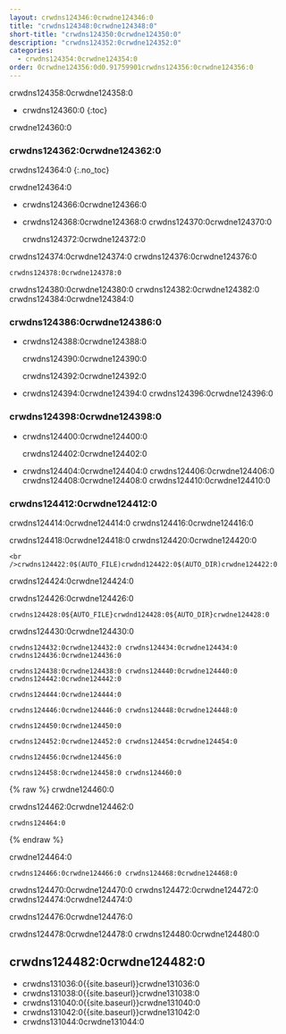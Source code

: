 ```yaml
---
layout: crwdns124346:0crwdne124346:0
title: "crwdns124348:0crwdne124348:0"
short-title: "crwdns124350:0crwdne124350:0"
description: "crwdns124352:0crwdne124352:0"
categories:
  - crwdns124354:0crwdne124354:0
order: 0crwdne124356:0d0.91759901crwdns124356:0crwdne124356:0
---
```

crwdns124358:0crwdne124358:0

- crwdns124360:0
{:toc}

crwdne124360:0

### crwdns124362:0crwdne124362:0

crwdns124364:0
{:.no_toc}

crwdne124364:0

- crwdns124366:0crwdne124366:0

- crwdns124368:0crwdne124368:0 crwdns124370:0crwdne124370:0

    crwdns124372:0crwdne124372:0
    

crwdns124374:0crwdne124374:0 crwdns124376:0crwdne124376:0

    crwdns124378:0crwdne124378:0
    

crwdns124380:0crwdne124380:0 crwdns124382:0crwdne124382:0 crwdns124384:0crwdne124384:0

### crwdns124386:0crwdne124386:0

- crwdns124388:0crwdne124388:0

    crwdns124390:0crwdne124390:0
    

    crwdns124392:0crwdne124392:0
    

- crwdns124394:0crwdne124394:0 crwdns124396:0crwdne124396:0

### crwdns124398:0crwdne124398:0

- crwdns124400:0crwdne124400:0

    crwdns124402:0crwdne124402:0
    

- crwdns124404:0crwdne124404:0 crwdns124406:0crwdne124406:0 crwdns124408:0crwdne124408:0 crwdns124410:0crwdne124410:0

### crwdns124412:0crwdne124412:0

crwdns124414:0crwdne124414:0 crwdns124416:0crwdne124416:0

crwdns124418:0crwdne124418:0 crwdns124420:0crwdne124420:0

    <br />crwdns124422:0$(AUTO_FILE)crwdnd124422:0$(AUTO_DIR)crwdne124422:0
    

crwdns124424:0crwdne124424:0

crwdns124426:0crwdne124426:0

    crwdns124428:0${AUTO_FILE}crwdnd124428:0${AUTO_DIR}crwdne124428:0

crwdns124430:0crwdne124430:0

    crwdns124432:0crwdne124432:0 crwdns124434:0crwdne124434:0 crwdns124436:0crwdne124436:0
    
    crwdns124438:0crwdne124438:0 crwdns124440:0crwdne124440:0 crwdns124442:0crwdne124442:0
    
    crwdns124444:0crwdne124444:0
    
    crwdns124446:0crwdne124446:0 crwdns124448:0crwdne124448:0
    
    crwdns124450:0crwdne124450:0
    
    crwdns124452:0crwdne124452:0 crwdns124454:0crwdne124454:0
    
    crwdns124456:0crwdne124456:0
    
    crwdns124458:0crwdne124458:0 crwdns124460:0

{% raw %}
crwdne124460:0
    

crwdns124462:0crwdne124462:0

    crwdns124464:0
{% endraw %}

crwdne124464:0
    
    crwdns124466:0crwdne124466:0 crwdns124468:0crwdne124468:0
    

crwdns124470:0crwdne124470:0 crwdns124472:0crwdne124472:0 crwdns124474:0crwdne124474:0

crwdns124476:0crwdne124476:0

crwdns124478:0crwdne124478:0 crwdns124480:0crwdne124480:0

## crwdns124482:0crwdne124482:0

- crwdns131036:0{{site.baseurl}}crwdne131036:0
- crwdns131038:0{{site.baseurl}}crwdne131038:0
- crwdns131040:0{{site.baseurl}}crwdne131040:0
- crwdns131042:0{{site.baseurl}}crwdne131042:0
- crwdns131044:0crwdne131044:0